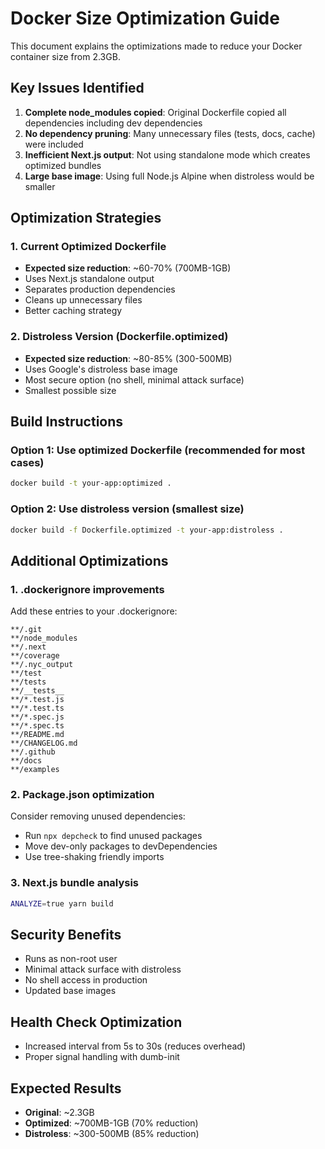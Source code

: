 # Docker Size Optimization Guide

This document explains the optimizations made to reduce your Docker container size from 2.3GB.

## Key Issues Identified

1. **Complete node_modules copied**: Original Dockerfile copied all dependencies including dev dependencies
2. **No dependency pruning**: Many unnecessary files (tests, docs, cache) were included
3. **Inefficient Next.js output**: Not using standalone mode which creates optimized bundles
4. **Large base image**: Using full Node.js Alpine when distroless would be smaller

## Optimization Strategies

### 1. Current Optimized Dockerfile
- **Expected size reduction**: ~60-70% (700MB-1GB)
- Uses Next.js standalone output
- Separates production dependencies
- Cleans up unnecessary files
- Better caching strategy

### 2. Distroless Version (Dockerfile.optimized)
- **Expected size reduction**: ~80-85% (300-500MB)
- Uses Google's distroless base image
- Most secure option (no shell, minimal attack surface)
- Smallest possible size

## Build Instructions

### Option 1: Use optimized Dockerfile (recommended for most cases)
```bash
docker build -t your-app:optimized .
```

### Option 2: Use distroless version (smallest size)
```bash
docker build -f Dockerfile.optimized -t your-app:distroless .
```

## Additional Optimizations

### 1. .dockerignore improvements
Add these entries to your .dockerignore:
```
**/.git
**/node_modules
**/.next
**/coverage
**/.nyc_output
**/test
**/tests
**/__tests__
**/*.test.js
**/*.test.ts
**/*.spec.js
**/*.spec.ts
**/README.md
**/CHANGELOG.md
**/.github
**/docs
**/examples
```

### 2. Package.json optimization
Consider removing unused dependencies:
- Run `npx depcheck` to find unused packages
- Move dev-only packages to devDependencies
- Use tree-shaking friendly imports

### 3. Next.js bundle analysis
```bash
ANALYZE=true yarn build
```

## Security Benefits
- Runs as non-root user
- Minimal attack surface with distroless
- No shell access in production
- Updated base images

## Health Check Optimization
- Increased interval from 5s to 30s (reduces overhead)
- Proper signal handling with dumb-init

## Expected Results
- **Original**: ~2.3GB
- **Optimized**: ~700MB-1GB (70% reduction)
- **Distroless**: ~300-500MB (85% reduction)
